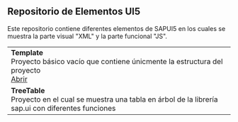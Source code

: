 ## Repositorio de Elementos UI5

Este repositorio contiene diferentes elementos de SAPUI5 en los cuales se muestra la parte visual "XML" y la parte funcional "JS".

|               |
| ------------- |
|**Template**<br>Proyecto básico vacío que contiene únicmente la estructura del proyecto<br><a href="https://github.com/Christian-Calvo/SAPUI5-Fiori/tree/main/template">Abrir</a>|
|**TreeTable**<br>Proyecto en el cual se muestra una tabla en árbol de la librería sap.ui con diferentes funciones|




